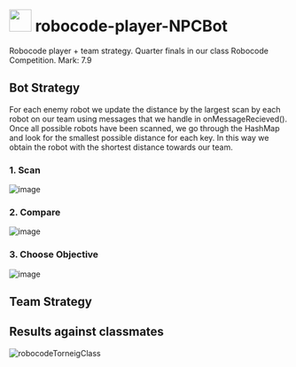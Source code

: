 # <img src="https://github.com/artHub-j/robocode-player-NPCBot/assets/92806890/3f601599-0cf6-427a-be1a-8f06585c85e3" width="40" /> robocode-player-NPCBot
Robocode player + team strategy. Quarter finals in our class Robocode Competition. Mark: 7.9

## Bot Strategy

For each enemy robot we update the distance by the largest scan by each robot on our team using messages that we handle in onMessageRecieved().
Once all possible robots have been scanned, we go through the HashMap and look for the smallest possible distance for each key. In this way we obtain the robot with the shortest distance towards our team.

### 1. Scan
![image](https://github.com/artHub-j/robocode-player-NPCBot/assets/92806890/04c64f35-c87b-4376-b9b9-6af692480cc3)
### 2. Compare
![image](https://github.com/artHub-j/robocode-player-NPCBot/assets/92806890/a8f802e8-eb95-444c-b43c-1a457e73f7b5)
### 3. Choose Objective
![image](https://github.com/artHub-j/robocode-player-NPCBot/assets/92806890/11631cd0-11c2-4bf9-9366-0d5b25a8c211)

## Team Strategy

## Results against classmates

![robocodeTorneigClass](https://github.com/artHub-j/robocode-player-NPCBot/assets/92806890/1ae16acd-4b79-447a-8213-3f47116211e7)

